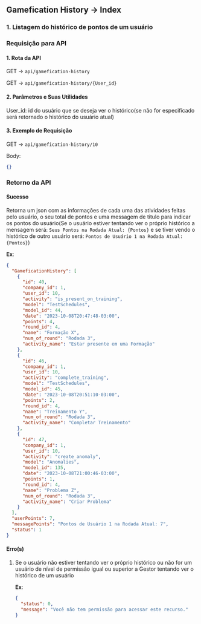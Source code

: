 ## Gamefication History -> Index

### 1. Listagem do histórico de pontos de um usuário

### Requisição para API

#### 1. Rota da API

GET -> `api/gamefication-history`

GET -> `api/gamefication-history/{User_id}`

#### 2. Parâmetros e Suas Utilidades

User_id: id do usuário que se deseja ver o histórico(se não for especifícado será retornado o histórico do usuário atual)

#### 3. Exemplo de Requisição

GET -> `api/gamefication-history/10`

Body:

```json
{}
```

### Retorno da API

#### Sucesso

Retorna um json com as informações de cada uma das atividades feitas pelo usuário, o seu total de pontos e uma messagem de titulo para indicar os pontos do usuário(Se o usuário estiver tentando ver o próprio histórico a mensagem será: `Seus Pontos na Rodada Atual: {Pontos}` e se tiver vendo o histórico de outro usuário será: `Pontos de Usuário 1 na Rodada Atual: {Pontos}`)

**Ex**:

```json
{
  "GameficationHistory": [
    {
      "id": 40,
      "company_id": 1,
      "user_id": 10,
      "activity": "is_present_on_training",
      "model": "TestSchedules",
      "model_id": 44,
      "date": "2023-10-08T20:47:48-03:00",
      "points": 4,
      "round_id": 4,
      "name": "Formação X",
      "num_of_round": "Rodada 3",
      "activity_name": "Estar presente em uma Formação"
    },
    {
      "id": 46,
      "company_id": 1,
      "user_id": 10,
      "activity": "complete_training",
      "model": "TestSchedules",
      "model_id": 45,
      "date": "2023-10-08T20:51:10-03:00",
      "points": 2,
      "round_id": 4,
      "name": "Treinamento Y",
      "num_of_round": "Rodada 3",
      "activity_name": "Completar Treinamento"
    },
    {
      "id": 47,
      "company_id": 1,
      "user_id": 10,
      "activity": "create_anomaly",
      "model": "Anomalies",
      "model_id": 135,
      "date": "2023-10-08T21:00:46-03:00",
      "points": 1,
      "round_id": 4,
      "name": "Problema Z",
      "num_of_round": "Rodada 3",
      "activity_name": "Criar Problema"
    }
  ],
  "userPoints": 7,
  "messagePoints": "Pontos de Usuário 1 na Rodada Atual: 7",
  "status": 1
}
```

#### Erro(s)

1.  Se o usuário não estiver tentando ver o próprio histórico ou não for um usuário de nível de permissão igual ou superior a Gestor tentando ver o histórico de um usuário

    **Ex**:

    ```json
    {
      "status": 0,
      "message": "Você não tem permissão para acessar este recurso."
    }
    ```

